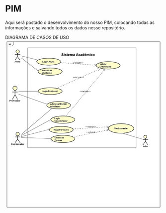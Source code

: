 # PIM
Aqui será postado o desenvolvimento do nosso PIM, colocando todas as informações e salvando todos os dados nesse repositório.



DIAGRAMA DE CASOS DE USO
![Diagrama de casos de uso](https://github.com/VitorMoura-coder/PIM/blob/main/Casos%20de%20uso.png)



